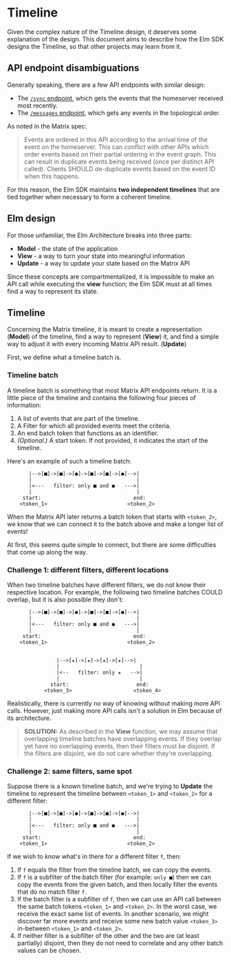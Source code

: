 # Timeline

Given the complex nature of the Timeline design, it deserves some explanation of
the design. This document aims to describe how the Elm SDK designs the Timeline,
so that other projects may learn from it.

## API endpoint disambiguations

Generally speaking, there are a few API endpoints with similar design:

- The [`/sync` endpoint](https://spec.matrix.org/v1.9/client-server-api/#get_matrixclientv3sync),
which gets the events that the homeserver received most recently.
- The [`/messages` endpoint](https://spec.matrix.org/v1.9/client-server-api/#get_matrixclientv3roomsroomidmembers),
which gets any events in the topological order.

As noted in the Matrix spec:

> Events are ordered in this API according to the arrival time of the event on
> the homeserver. This can conflict with other APIs which order events based on
> their partial ordering in the event graph. This can result in duplicate events
> being received (once per distinct API called). Clients SHOULD de-duplicate
> events based on the event ID when this happens. 

For this reason, the Elm SDK maintains **two independent timelines** that are tied
together when necessary to form a coherent timeline.

## Elm design

For those unfamiliar, the Elm Architecture breaks into three parts:

- **Model** - the state of the application
- **View** - a way to turn your state into meaningful information
- **Update** - a way to update your state based on the Matrix API

Since these concepts are compartmentalized, it is impossible to make an API call
while executing the **view** function; the Elm SDK must at all times find a way
to represent its state.

## Timeline

Concerning the Matrix timeline, it is meant to create a representation
(**Model**) of the timeline, find a way to represent (**View**) it, and find a
simple way to adjust it with every incoming Matrix API result. (**Update**)

First, we define what a timeline batch is.

### Timeline batch

A timeline batch is something that most Matrix API endpoints return. It is a
little piece of the timeline and contains the following four pieces of
information:

1. A list of events that are part of the timeline.
2. A Filter for which all provided events meet the criteria.
3. An end batch token that functions as an identifier.
4. _(Optional.)_ A start token. If not provided, it indicates the start of the
    timeline.

Here's an example of such a timeline batch:

```
       |-->[■]->[■]->[●]->[■]->[■]->[●]-->|
       |                                  |
       |<---   filter: only ■ and ●   --->|
       |                                  |
     start:                              end:
    <token_1>                          <token_2>
```

When the Matrix API later returns a batch token that starts with `<token_2>`,
we know that we can connect it to the batch above and make a longer list of
events!

At first, this seems quite simple to connect, but there are some difficulties
that come up along the way.

### Challenge 1: different filters, different locations

When two timeline batches have different filters, we do not know their
respective location. For example, the following two timeline batches COULD
overlap, but it is also possible they don't:

```
       |-->[■]->[■]->[●]->[■]->[■]->[●]-->|
       |                                  |
       |<---   filter: only ■ and ●   --->|
       |                                  |
     start:                              end:
    <token_1>                          <token_2>


                |-->[★]->[★]->[★]->[★]-->|
                |                          |
                |<--   filter: only ★   -->|
                |                          |
              start:                      end:
            <token_3>                    <token_4>
```

Realistically, there is currently no way of knowing without making more API
calls. However, just making more API calls isn't a solution in Elm because of
its architecture.

> **SOLUTION:** As described in the **View** function, we may assume that
overlapping timeline batches have overlapping events. If they overlap yet have
no overlapping events, then their filters must be disjoint. If the filters are
disjoint, we do not care whether they're overlapping.

### Challenge 2: same filters, same spot

Suppose there is a known timeline batch, and we're trying to **Update** the
timeline to represent the timeline between `<token_1>` and `<token_2>` for a
different filter:

```
       |-->[■]->[■]->[●]->[■]->[■]->[●]-->|
       |                                  |
       |<---   filter: only ■ and ●   --->|
       |                                  |
     start:                              end:
    <token_1>                          <token_2>
```

If we wish to know what's in there for a different filter `f`, then:

1. If `f` equals the filter from the timeline batch, we can copy the events.
2. If `f` is a subfilter of the batch filter (for example: `only ■`) then we can
    copy the events from the given batch, and then locally filter the events
    that do no match filter `f`.
3. If the batch filter is a subfilter of `f`, then we can use an API call
    between the same batch tokens `<token_1>` and `<token_2>`. In the worst
    case, we receive the exact same list of events. In another scenario, we
    might discover far more events and receive some new batch value `<token_3>`
    in-between `<token_1>` and `<token_2>`.
4. If neither filter is a subfilter of the other and the two are (at least
    partially) disjoint, then they do not need to correlate and any other batch
    values can be chosen.

